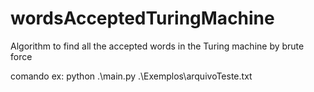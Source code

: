 # wordsAcceptedTuringMachine
Algorithm to find all the accepted words in the Turing machine by brute force

comando ex: python .\main.py .\Exemplos\arquivoTeste.txt
